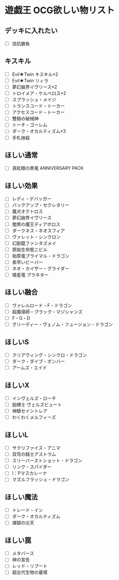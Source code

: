 # 遊戯王 OCG欲しい物リスト

## デッキに入れたい
- [ ] 拮抗勝負
## キスキル
- [ ] Evil★Twin キスキル*2
- [ ] Evil★Twin リィラ
- [ ] 夢幻崩界イヴリース*2
- [ ] トロイメア・ケルベロス*2
- [ ] スプラッシュ・メイジ
- [ ] トランスコード・トーカー
- [ ] アクセスコード・トーカー
- [ ] 雙極の破械神
- [ ] トーチ・ゴーレム
- [ ] ダーク・オカルティズム*3
- [ ] 手札抹殺
## ほしい通常
- [ ] 真紅眼の黒竜 ANNIVERSARY PACK
## ほしい効果
- [ ] レディ・デバッガー
- [ ] バックアップ・セクレタリー
- [ ] 魔犬オクトロス
- [ ] 夢幻崩界イヴリース
- [ ] 闇黒の魔王ディアボロス
- [ ] ダークネス・ネオスフィア
- [ ] ヴァレット・シンクロン
- [ ] 幻創龍ファンタズメイ
- [ ] 原始生命態ニビル
- [ ] 始原竜プライマル・ドラゴン
- [ ] 素早いビーバー
- [ ] ネオ・カイザー・グライダー
- [ ] 矮星竜 プラネター
## ほしい融合
- [ ] ヴァレルロード・F・ドラゴン
- [ ] 超魔導師－ブラック・マジシャンズ
- [ ] F・G・D
- [ ] グリーディー・ヴェノム・フュージョン・ドラゴン
## ほしいS
- [ ] クリアウィング・シンクロ・ドラゴン
- [ ] ダーク・ダイブ・ボンバー
- [ ] アームズ・エイド
## ほしいX
- [ ] インヴェルズ・ローチ
- [ ] 励輝士 ヴェルズビュート
- [ ] 神騎セイントレア
- [ ] わくわくメルフィーズ
## ほしいL
- [ ] サクリファイス・アニマ
- [ ] 双穹の騎士アストラム
- [ ] スリーバーストショット・ドラゴン
- [ ] リンク・スパイダー
- [ ] I：Pマスカレーナ
- [ ] マズルフラッシュ・ドラゴン
## ほしい魔法
- [ ] トレード・イン
- [ ] ダーク・オカルティズム
- [ ] 煉獄の災天
## ほしい罠
- [ ] メタバース
- [ ] 神の宣告
- [ ] レッド・リブート
- [ ] 超古代生物の墓場
